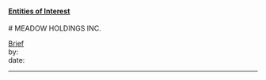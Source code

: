 #### [Entities of Interest](/list.html)
<link rel="stylesheet" type="text/css" href="../../assets/style.css">
# MEADOW HOLDINGS INC.

[comment]: <> (Add/Remove information below as you want)
[comment]: <> (Markdown cheatsheet: https://github.com/adam-p/markdown-here/wiki/Markdown-Cheatsheet)
[Brief](Brief.md)  
by:  
date:  

---
[comment]: <> (Add your content here)